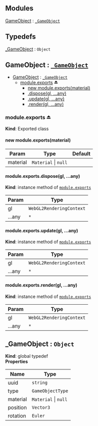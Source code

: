 ## Modules

<dl>
<dt><a href="#module_GameObject">GameObject</a> : <code><a href="#_GameObject">_GameObject</a></code></dt>
<dd></dd>
</dl>

## Typedefs

<dl>
<dt><a href="#_GameObject">_GameObject</a> : <code>Object</code></dt>
<dd></dd>
</dl>

<a name="module_GameObject"></a>

## GameObject : [<code>\_GameObject</code>](#_GameObject)

* [GameObject](#module_GameObject) : [<code>\_GameObject</code>](#_GameObject)
    * [module.exports](#exp_module_GameObject--module.exports) ⏏
        * [new module.exports(material)](#new_module_GameObject--module.exports_new)
        * [.dispose(gl, ...any)](#module_GameObject--module.exports+dispose)
        * [.update(gl, ...any)](#module_GameObject--module.exports+update)
        * [.render(gl, ...any)](#module_GameObject--module.exports+render)

<a name="exp_module_GameObject--module.exports"></a>

### module.exports ⏏
**Kind**: Exported class  
<a name="new_module_GameObject--module.exports_new"></a>

#### new module.exports(material)

| Param | Type | Default |
| --- | --- | --- |
| material | <code>Material</code> \| <code>null</code> | <code></code> | 

<a name="module_GameObject--module.exports+dispose"></a>

#### module.exports.dispose(gl, ...any)
**Kind**: instance method of [<code>module.exports</code>](#exp_module_GameObject--module.exports)  

| Param | Type |
| --- | --- |
| gl | <code>WebGL2RenderingContext</code> | 
| ...any | <code>\*</code> | 

<a name="module_GameObject--module.exports+update"></a>

#### module.exports.update(gl, ...any)
**Kind**: instance method of [<code>module.exports</code>](#exp_module_GameObject--module.exports)  

| Param | Type |
| --- | --- |
| gl | <code>WebGL2RenderingContext</code> | 
| ...any | <code>\*</code> | 

<a name="module_GameObject--module.exports+render"></a>

#### module.exports.render(gl, ...any)
**Kind**: instance method of [<code>module.exports</code>](#exp_module_GameObject--module.exports)  

| Param | Type |
| --- | --- |
| gl | <code>WebGL2RenderingContext</code> | 
| ...any | <code>\*</code> | 

<a name="_GameObject"></a>

## \_GameObject : <code>Object</code>
**Kind**: global typedef  
**Properties**

| Name | Type |
| --- | --- |
| uuid | <code>string</code> | 
| type | <code>GameObjectType</code> | 
| material | <code>Material</code> \| <code>null</code> | 
| position | <code>Vector3</code> | 
| rotation | <code>Euler</code> | 

